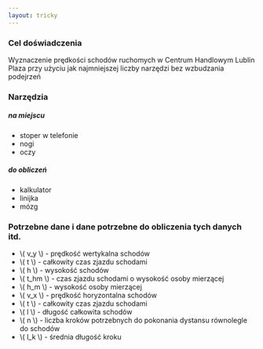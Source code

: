```yaml
---
layout: tricky
---
```

### Cel doświadczenia

Wyznaczenie prędkości schodów ruchomych w Centrum Handlowym Lublin Plaza przy użyciu jak najmniejszej liczby narzędzi bez wzbudzania podejrzeń

### Narzędzia

##### na miejscu

- stoper w telefonie
- nogi
- oczy

##### do obliczeń

- kalkulator
- linijka
- mózg

### Potrzebne dane i dane potrzebne do obliczenia tych danych itd.

- \\( v_y \\) - prędkość wertykalna schodów
 - \\( t \\) - całkowity czas zjazdu schodami
 - \\( h \\) - wysokość schodów
  - \\( t_hm \\) - czas zjazdu schodami o wysokość osoby mierzącej
  - \\( h_m \\) - wysokość osoby mierzącej
- \\( v_x \\) - prędkość horyzontalna schodów
 - \\( t \\) - całkowity czas zjazdu schodami
 - \\( l \\) - długość całkowita schodów
  - \\( n \\) - liczba kroków potrzebnych do pokonania dystansu równolegle do schodów
  - \\( l_k \\) - średnia długość kroku
